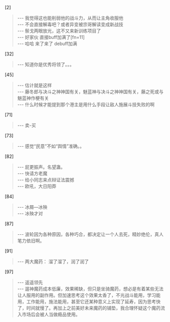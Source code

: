 
[2] 
>--- 我觉得这也能削弱他的战斗力，从而让主角收服他<br>
>--- 不会直接解毒吧？或者异变被宗哥解读变成新战技<br>
>--- 鬃戈两眼放光，这不又来新训练项目了<br>
>--- 好家伙 直接buff加满了[fn=11]<br>
>--- 哈哈  来了来了  debuff加满<br>

[32] 
>--- 知道你是优秀将领了。。。<br>

[45] 
>--- 估计就是这样<br>
>--- 藤冬郎与决斗之神神国有关，魅蓝神与决斗之神神国有关，藤之死或与魅蓝神作梗有关<br>
>--- 什么时候才能提到那个港主是用什么手段让敌人施展斗技失败的啊<br>

[71] 
>--- 卖-买<br>

[73] 
>--- 感觉“民意”不如“舆情”准确。。<br>

[82] 
>--- 屁更振声。名望蛊。<br>
>--- 快请方老魔<br>
>--- 给小同志来点辩证法震撼<br>
>--- 欧吼，大日阳莽<br>

[84] 
>--- 冰屑—冰殃<br>
>--- 冰殃才对<br>

[87] 
>--- 波轮因为各种原因，各种巧合，都决定让一个人去死，精妙绝伦，真人笔力依旧啊。<br>

[91] 
>--- 两大魔药：
溜了溜了，润了润了<br>

[97] 
>--- 遥遥领先<br>
>--- 遛神魔药成本低廉，效果稀缺，但只是坐骑魔药，想必是有着某些无法让人服用的副作用。但加速思考这个效果太香了，不光战斗能用，学习能用，工作能用，施法能用，甚至它还某种意义上实现了延寿，因为思考快了，时间就慢了。再加上之前美好未来魔药的铺垫，我合理怀疑这个魔药流入市场后会被人当做瘾品使用。<br>
